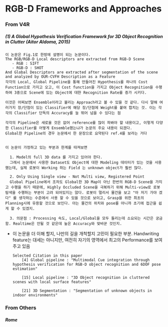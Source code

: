 #  RGB-D Frameworks and Approaches


### From V4R
##### (1) A Global Hypothesis Verification Framework for 3D Object Recognition in Clutter (Aitor Aldoma, 2015)

    이 논문은 Fig.1로 한방에 설명이 되는 논문이다.
    The RGB/RGB-D Local descriptors are extracted from RGB-D Scene
       - RGB : SIFT
       - RGB-D : SHOT
    And Global Descriptors are extracted after segmentation of the scene and analyzed by OUR-CVFH Description as a Feature
    각각의 Local, Global Pipeline을 통해 만들어진 Hypothesis를 하나의 Cost Function으로 가지고 오고, 이 Cost function을 가지고 Object Recognition을 수행하여 3중으로 Scene에 있는 Object에 대한 Recognition Rate를 증가 시키다.

    이것은 어찌보면 Ensemble이라고 불리는 Approach라고 볼 수 있을 것 같다. 다시 말해 여러가지 장/단점이 있는 Classifier에 해당 장/단점에 Weight를 붙여 합치는 것. 이는 각각의 Classifier 단독의 Accuracy를 늘 뛰어 넘을 수 있다는 점

    각각의 Pipeline은 새로울 것은 없어 reference를 많이 파봐야 할 내용이고, 이렇게 다양한 Classifier를 어떻게 Ensemble했는냐가 논문의 주요 내용이 되겠다.
    Global한 Pipeline의 경우 논문에서 한 문장으로 요약된다 ref.4를 보라는 거다


    이 논문이 가정하고 있는 부분과 한계를 따져보면

      1. Model의 full 3D data 를 가지고 있어야 한다.
      그래서 논문에서 사용한 Dataset도 Object에 대한 Modeling 데이터가 있는 것을 사용했는데, 실제 로봇이 Working 하는 Field 는 unknown object가 훨씬 많다.

      2. Only Using Single view - Not Multi view, Registered Point
      Global Pipeline에서 조차도 Global한 3D Map이 아닌 한번의 RGB-D Scene을 가지고 수행을 하기 때문에, Highly Occluded Scene을 극복하기 위해 Multi-view로 로봇탐색을 수행하는 부분이 고려 되어있지는 않다. 로봇이 멀리서 물건을 보고 "아 저기 가야 겠다" 를 생각하는 수준에서 사용 할 수 있을 것으로 보이고, Grasp을 위한 최초의 Planning시에 유용할 것으로 보인다. 아는 물건의 위치와 pose를 아니까 초기에 접근을 쉽게 할 수 있겠지.

      3. 의문점 : Processing 속도, Local/Global을 모두 돌리는데 소요되는 시간은 궁금함. Realtime은 안될 것 같은데 높은 Accuracy와 맞바꾼 것인지.

  * 이 논문을 더 이해 할지, 나만의 길을 개척할지 고민이 필요한 부분. Handwriting feature는 대세는 아니지만, 여전히 자기의 영역에서 최고의 Performance를 보여주고 있음

        Selected Citation in this paper
            [4] Global pipeline : "Multimodal Cue integration through hypothesis verification for RGB-D object recognition and 6DOF pose estimation"

            [15] Local pipeline : "3D Object recognition in cluttered scenes with local surface features"

            [21] 3D Segmentation : "Segmentation of unknown objects in indoor environments"


### From Others
##### Rome

#####
